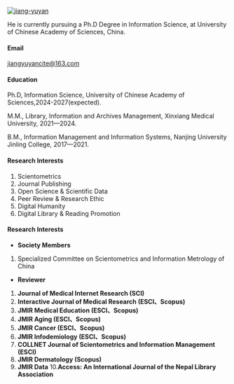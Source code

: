 

[![jiang-yuyan](https://img.shields.io/badge/jiang-yuyan-github-blue?logo=github)](https://github.com/jiang-yuyan)

He is currently pursuing a Ph.D Degree in Information Science, at University of Chinese Academy of Sciences, China.

#### Email
jiangyuyancite@163.com

#### Education
Ph.D, Information Science, University of Chinese Academy of Sciences,2024-2027(expected).

M.M., Library, Information and Archives Management, Xinxiang Medical University, 2021—2024.

B.M., Information Management and Information Systems, Nanjing University Jinling College, 2017—2021.

#### Research Interests
1.	Scientometrics
2.	Journal Publishing
3.	Open Science & Scientific Data
4.	Peer Review & Research Ethic
5.	Digital Humanity
6.	Digital Library & Reading Promotion

#### Research Interests
- **Society Members**
1. Specialized Committee on Scientometrics and Information Metrology of China
- **Reviewer**
1. **Journal of Medical Internet Research (SCI)**
2. **Interactive Journal of Medical Research (ESCI、Scopus)**
3. **JMIR Medical Education (ESCI、Scopus)**
4. **JMIR Aging (ESCI、Scopus)**
5. **JMIR Cancer (ESCI、Scopus)**
6. **JMIR Infodemiology (ESCI、Scopus)**
7. **COLLNET Journal of Scientometrics and Information Management (ESCI)**
8. **JMIR Dermatology (Scopus)**
9. **JMIR Data**
10.**Access: An International Journal of the Nepal Library Association**

